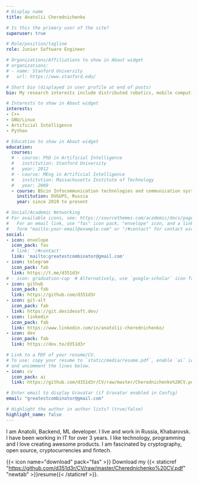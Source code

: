 ```yaml
---
# Display name
title: Anatolii Cherednichenko

# Is this the primary user of the site?
superuser: true

# Role/position/tagline
role: Junior Software Engineer

# Organizations/Affiliations to show in About widget
# organizations:
# - name: Stanford University
#   url: https://www.stanford.edu/

# Short bio (displayed in user profile at end of posts)
bio: My research interests include distributed robotics, mobile computing and programmable matter.

# Interests to show in About widget
interests:
- C++
- GNU/Linux
- Artificial Intelligence
- Python

# Education to show in About widget
education:
  courses:
  # - course: PhD in Artificial Intelligence
  #   institution: Stanford University
  #   year: 2012
  # - course: MEng in Artificial Intelligence
  #   institution: Massachusetts Institute of Technology
  #   year: 2009
  - course: BScin Infocommunication technologies and communication systems
    institution: DVGUPS, Russia
    year: since 2019 to present

# Social/Academic Networking
# For available icons, see: https://sourcethemes.com/academic/docs/page-builder/#icons
#   For an email link, use "fas" icon pack, "envelope" icon, and a link in the
#   form "mailto:your-email@example.com" or "/#contact" for contact widget.
social:
- icon: envelope
  icon_pack: fas
  # link: '/#contact'
  link: 'mailto:greatestcombinator@gmail.com'
- icon: telegram
  icon_pack: fab
  link: https://t.me/d351d3r
# - icon: graduation-cap  # Alternatively, use `google-scholar` icon from `ai` icon pack
- icon: github
  icon_pack: fab
  link: https://github.com/d351d3r
- icon: git-alt
  icon_pack: fab
  link: https://git.desidesoft.dev/
- icon: linkedin
  icon_pack: fab
  link: https://www.linkedin.com/in/anatolii-cherednichenko/
- icon: dev
  icon_pack: fab
  link: https://dev.to/d351d3r

# Link to a PDF of your resume/CV.
# To use: copy your resume to `static/media/resume.pdf`, enable `ai` icons in `params.toml`, 
# and uncomment the lines below.
- icon: cv
  icon_pack: ai
  link: https://github.com/d351d3r/CV/raw/master/Cherednichenko%20CV.pdf

# Enter email to display Gravatar (if Gravatar enabled in Config)
email: "greatestcombinator@gmail.com"

# Highlight the author in author lists? (true/false)
highlight_name: false
---
```


I am Anatolii, Backend, ML developer. I live and work in Russia, Khabarovsk. I have been working in IT for over 3 years. I like technology, programming and I love creating awesome products. I am fascinated by cryptography, open source, cryptocurrencies and fintech.

{{< icon name="download" pack="fas" >}} Download my {{< staticref "https://github.com/d351d3r/CV/raw/master/Cherednichenko%20CV.pdf" "newtab" >}}resume{{< /staticref >}}.
